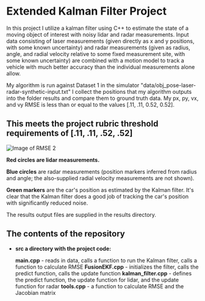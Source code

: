 # Extended Kalman Filter Project
In this project I utilize a kalman filter using C++ to estimate the state of a moving object of interest with noisy lidar and radar measurements. Input data consisting of laser measurements (given directly as x and y positions, with some known uncertainty) and radar measurements (given as radius, angle, and radial velocity relative to some fixed measurement site, with some known uncertainty) are combined with a motion model to track a vehicle with much better accuracy than the individual measurements alone allow.

My algorithm is run against Dataset 1 in the simulator "data/obj_pose-laser-radar-synthetic-input.txt" I collect the positions that my algorithm outputs into the folder results and compare them to ground truth data. My px, py, vx, and vy RMSE is less than or equal to the values [.11, .11, 0.52, 0.52]. 


## This meets the project rubric threshold requirements of [.11, .11, .52, .52]

![Image of RMSE 2](images/ekf_tracking.png)

**Red circles are lidar measurements.**

**Blue circles** are radar measurements (position markers inferred from radius and angle; the also-supplied radial velocity measurements are not shown).

**Green markers** are the car's position as estimated by the Kalman filter. It's clear that the Kalman filter does a good job of tracking the car's position with significantly reduced noise.

The results output files are supplied in the results directory.

## The contents of the repository

 - **src a directory with the project code:**

    **main.cpp** - reads in data, calls a function to run the Kalman filter, calls a function to calculate RMSE
    **FusionEKF.cpp** - initializes the filter, calls the predict function, calls the update function
    **kalman_filter.cpp** - defines the predict function, the update function for lidar, and the update function for radar
    **tools.cpp** - a function to calculate RMSE and the Jacobian matrix


